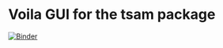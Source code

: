 # Voila GUI for the tsam package

[![Binder](https://mybinder.org/badge_logo.svg)](https://mybinder.org/v2/gh/l-kotzur/voila-tsam/HEAD?urlpath=voila%2Frender%2FTime-Series-Aggregation-Module.ipynb)
